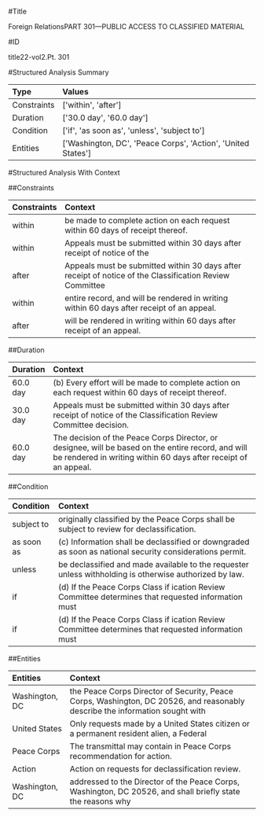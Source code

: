 #Title

Foreign RelationsPART 301—PUBLIC ACCESS TO CLASSIFIED MATERIAL


#ID

title22-vol2.Pt. 301


#Structured Analysis Summary

| Type        | Values                                                       |
|:------------|:-------------------------------------------------------------|
| Constraints | ['within', 'after']                                          |
| Duration    | ['30.0 day', '60.0 day']                                     |
| Condition   | ['if', 'as soon as', 'unless', 'subject to']                 |
| Entities    | ['Washington, DC', 'Peace Corps', 'Action', 'United States'] |


#Structured Analysis With Context

 


##Constraints

| Constraints   | Context                                                                                                  |
|:--------------|:---------------------------------------------------------------------------------------------------------|
| within        | be made to complete action on each request within  60 days of receipt thereof.                           |
| within        | Appeals must be submitted  within 30 days after receipt of notice of the                                 |
| after         | Appeals must be submitted within 30 days  after receipt of notice of the Classification Review Committee |
| within        | entire record, and will be rendered in writing within  60 days after receipt of an appeal.               |
| after         | will be rendered in writing within 60 days after  receipt of an appeal.                                  |


##Duration

| Duration   | Context                                                                                                                                                               |
|:-----------|:----------------------------------------------------------------------------------------------------------------------------------------------------------------------|
| 60.0 day   | (b) Every effort will be made to complete action on each request within 60 days of receipt thereof.                                                                   |
| 30.0 day   | Appeals must be submitted within 30 days after receipt of notice of the Classification Review Committee decision.                                                     |
| 60.0 day   | The decision of the Peace Corps Director, or designee, will be based on the entire record, and will be rendered in writing within 60 days after receipt of an appeal. |


##Condition

| Condition   | Context                                                                                                   |
|:------------|:----------------------------------------------------------------------------------------------------------|
| subject to  | originally classified by the Peace Corps shall be subject to  review for declassification.                |
| as soon as  | (c) Information shall be declassified or downgraded  as soon as  national security considerations permit. |
| unless      | be declassified and made available to the requester unless  withholding is otherwise authorized by law.   |
| if          | (d) If the Peace Corps Class if ication Review Committee determines that requested information must       |
| if          | (d) If the Peace Corps Class if ication Review Committee determines that requested information must       |


##Entities

| Entities       | Context                                                                                                                      |
|:---------------|:-----------------------------------------------------------------------------------------------------------------------------|
| Washington, DC | the Peace Corps Director of Security, Peace Corps, Washington, DC 20526, and reasonably describe the information sought with |
| United States  | Only requests made by a  United States citizen or a permanent resident alien, a Federal                                      |
| Peace Corps    | The transmittal may contain in  Peace Corps  recommendation for action.                                                      |
| Action         | Action  on requests for declassification review.                                                                             |
| Washington, DC | addressed to the Director of the Peace Corps, Washington, DC 20526, and shall briefly state the reasons why                  |


